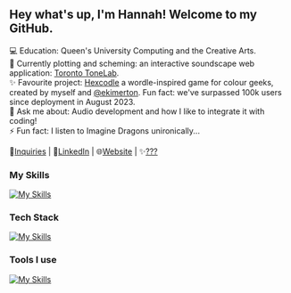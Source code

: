 ## Hey what's up, I'm Hannah! Welcome to my GitHub.

💻 Education: Queen's University Computing and the Creative Arts.\
🔭 Currently plotting and scheming: an interactive soundscape web application: [Toronto ToneLab](https://torontotonelab.vercel.app/).\
✨ Favourite project: [Hexcodle](https://www.hexcodle.com) a wordle-inspired game for colour geeks, created by myself and [@ekimerton](https://github.com/ekimerton/). Fun fact: we've surpassed 100k users since deployment in August 2023.\
💬 Ask me about: Audio development and how I like to integrate it with coding!\
⚡ Fun fact: I listen to Imagine Dragons unironically...

📧[Inquiries](mailto:hannah.larsen62@gmail.com) | 💼[LinkedIn](https://www.linkedin.com/in/hannahlars) | 🌐[Website](https://hannah-larsen.github.io/) | ✨[???](https://www.soundcloud.com/larsnmusic)

### My Skills
[![My Skills](https://skillicons.dev/icons?i=js,html,css,python,java,c,haskell)](https://skillicons.dev)

### Tech Stack
[![My Skills](https://skillicons.dev/icons?i=react,nodejs)](https://skillicons.dev)

### Tools I use
[![My Skills](https://skillicons.dev/icons?i=github,vscode,ableton,figma,latex,illustrator,photoshop)](https://skillicons.dev)
